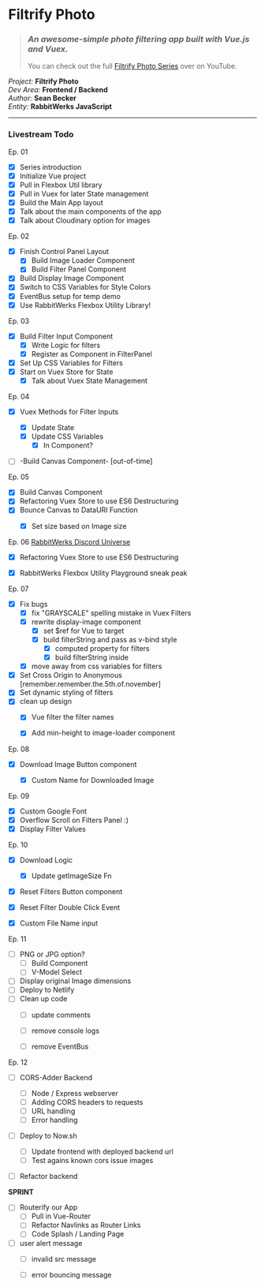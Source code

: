 # Filtrify Photo  

> ### _An awesome-simple photo filtering app built with Vue.js and Vuex._  
> You can check out the full [Filtrify Photo Series](https://www.youtube.com/playlist?list=PLFXBGOVoMkVkKXnWpboAuPGOo7-SB56aB) over on YouTube.  

_Project:_ **Filtrify Photo**  
_Dev Area:_ **Frontend / Backend**  
_Author:_ **Sean Becker**   
_Entity:_ **RabbitWerks JavaScript**  

---

### Livestream Todo
Ep. 01
* [x] Series introduction
* [x] Initialize Vue project
* [x] Pull in Flexbox Util library
* [x] Pull in Vuex for later State management
* [x] Build the Main App layout
* [x] Talk about the main components of the app
* [x] Talk about Cloudinary option for images

Ep. 02
* [x] Finish Control Panel Layout
  * [x] Build Image Loader Component
  * [x] Build Filter Panel Component
* [x] Build Display Image Component
* [x] Switch to CSS Variables for Style Colors
* [x] EventBus setup for temp demo
* [x] Use RabbitWerks Flexbox Utility Library!

Ep. 03
* [x] Build Filter Input Component
  * [x] Write Logic for filters 
  * [x] Register as Component in FilterPanel
* [x] Set Up CSS Variables for Filters
* [x] Start on Vuex Store for State
  * [x] Talk about Vuex State Management

Ep. 04
* [x] Vuex Methods for Filter Inputs
  * [x] Update State
  * [x] Update CSS Variables
    * [x] In Component?
* [ ] -Build Canvas Component- [out-of-time]



Ep. 05
* [x] Build Canvas Component
* [x] Refactoring Vuex Store to use ES6 Destructuring
* [x] Bounce Canvas to DataURI Function
  * [x] Set size based on Image size



Ep. 06
[RabbitWerks Discord Universe](https://discord.gg/bKVBPsq)
* [x] Refactoring Vuex Store to use ES6 Destructuring
* [x] RabbitWerks Flexbox Utility Playground sneak peak



Ep. 07  
* [x] Fix bugs
  * [x] fix "GRAYSCALE" spelling mistake in Vuex Filters
  * [x] rewrite display-image component
    * [x] set $ref for Vue to target
    * [x] build filterString and pass as v-bind style
      * [x] computed property for filters
      * [x] build filterString inside
  * [x] move away from css variables for filters
* [x] Set Cross Origin to Anonymous [remember.remember.the.5th.of.november]
* [x] Set dynamic styling of filters
* [x] clean up design
  * [x] Vue filter the filter names
  * [x] Add min-height to image-loader component



Ep. 08
* [x] Download Image Button component
  * [x] Custom Name for Downloaded Image


Ep. 09
* [x] Custom Google Font
* [x] Overflow Scroll on Filters Panel :)
* [x] Display Filter Values

Ep. 10
* [x] Download Logic
  * [x] Update getImageSize Fn
* [x] Reset Filters Button component
* [x] Reset Filter Double Click Event
* [x] Custom File Name input


Ep. 11
* [ ] PNG or JPG option?
  * [ ] Build Component
  * [ ] V-Model Select
* [ ] Display original Image dimensions
* [ ] Deploy to Netlify
* [ ] Clean up code
  * [ ] update comments
  * [ ] remove console logs
  * [ ] remove EventBus


Ep. 12
* [ ] CORS-Adder Backend
  * [ ] Node / Express webserver
  * [ ] Adding CORS headers to requests
  * [ ] URL handling
  * [ ] Error handling
* [ ] Deploy to Now.sh
  * [ ] Update frontend with deployed backend url
  * [ ] Test agains known cors issue images
* [ ] Refactor backend



**SPRINT**
* [ ] Routerify our App
  * [ ] Pull in Vue-Router
  * [ ] Refactor Navlinks as Router Links
  * [ ] Code Splash / Landing Page
* [ ] user alert message
  * [ ] invalid src message
  * [ ] error bouncing message

